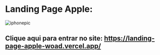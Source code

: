 # Landing Page Apple:


![iphonepic](https://github.com/yagooxvz/Landing-Page-Apple/assets/159451561/0ec4ab02-53f1-4770-975f-cb0f4f127c05)

## Clique aqui para entrar no site: https://landing-page-apple-woad.vercel.app/
                     
